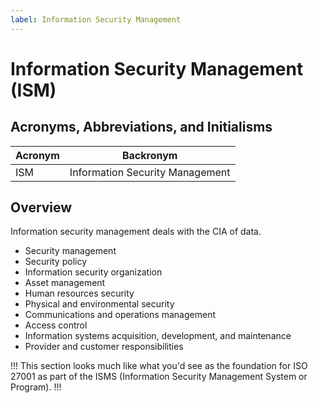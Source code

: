 ```yaml
---
label: Information Security Management
---
```


# Information Security Management (ISM)

## Acronyms, Abbreviations, and Initialisms

| Acronym | Backronym |
| - | - |
| ISM | Information Security Management |

## Overview

Information security management deals with the CIA of data.

- Security management
- Security policy
- Information security organization
- Asset management
- Human resources security
- Physical and environmental security
- Communications and operations management
- Access control
- Information systems acquisition, development, and maintenance
- Provider and customer responsibilities

!!!
This section looks much like what you'd see as the foundation for ISO 27001 as part of the ISMS (Information Security Management System or Program).
!!!
